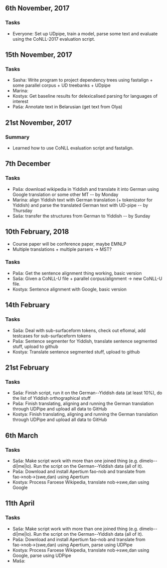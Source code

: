 ## 6th November, 2017

### Tasks

* Everyone: Set up UDpipe, train a model, parse some text and evaluate using the CoNLL-2017 evaluation script.

## 15th November, 2017

### Tasks

* Sasha: Write program to project dependency trees using fastalign + some parallel corpus + UD treebanks + UDpipe
* Marina: 
* Kostya: Get baseline results for delexicalised parsing for languages of interest
* Paša: Annotate text in Belarusian (get text from Olya)

## 21st November, 2017

### Summary

* Learned how to use CoNLL evaluation script and fastalign.

## 7th December

### Tasks

* Paša: download wikipedia in Yiddish and translate it into German using Google translation or some other MT -- by Monday
* Marina: align Yiddish text with German translation (+ tokenizator for Yiddish) and parse the translated German text with UD-pipe  -- by Thursday
* Saša: transfer the structures from German to Yiddish -- by Sunday

## 10th February, 2018

* Course paper will be conference paper, maybe EMNLP
* Multiple translations + multiple parsers -> MST? 

### Tasks 

* Paša: Get the sentence alignment thing working, basic version
* Saša: Given a CoNLL-U file + parallel corpus/alignment -> new CoNLL-U file.
* Kostya: Sentence alignment with Google, basic version

## 14th February

### Tasks

* Saša: Deal with sub-surfaceform tokens, check out eflomal, add testcases for sub-surfaceform tokens
* Paša: Sentence segmenter for Yiddish, translate sentence segmented stuff, upload to github
* Kostya: Translate sentence segmented stuff, upload to github

## 21st February

### Tasks 

* Saša: Finish script, run it on the German--Yiddish data (at least 10%), do the list of Yiddish orthographical stuff
* Paša: Finish translating, aligning and running the German translation through UDPipe and upload all data to GitHub
* Kostya: Finish translating, aligning and running the German translation through UDPipe and upload all data to GitHub 

## 6th March

### Tasks

* Saša: Make script work with more than one joined thing (e.g. dímelo--dí|me|lo). Run the script on the German--Yiddish data (all of it).
* Paša: Download and install Apertium fao-nob and translate from fao→nob→(swe,dan) using Apertium
* Kostya: Process Faroese Wikipedia, translate nob→swe,dan using Google

## 11th April

### Tasks

* Saša: Make script work with more than one joined thing (e.g. dímelo--dí|me|lo). Run the script on the German--Yiddish data (all of it).
* Paša: Download and install Apertium fao-nob and translate from fao→nob→(swe,dan) using Apertium, parse using UDPipe
* Kostya: Process Faroese Wikipedia, translate nob→swe,dan using Google, parse using UDPipe
* Maša: 



